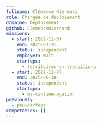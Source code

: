 ```yaml
---
fullname: Clémence Hiernard
role: Chargée de déploiement
domaine: Déploiement
github: ClemenceHiernard
missions:
  - start: 2022-11-07
    end: 2025-01-31
    status: independent
    employer: Malt
    startups:
      - territoires-en-transitions
  - start: 2022-11-07
    end: 2025-06-30
    status: independent
    startups:
      - ma-cantine-egalim
previously:
  - pau-partage
competences: []
---
```

